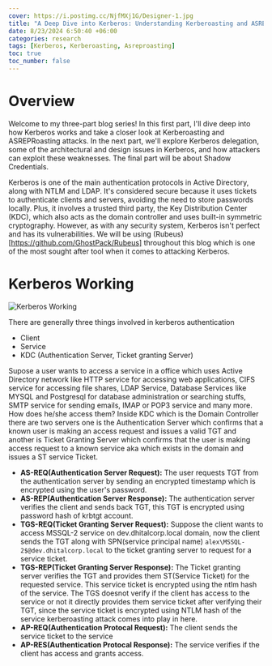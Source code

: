 ```yaml
---
cover: https://i.postimg.cc/NjfMXj1G/Designer-1.jpg
title: "A Deep Dive into Kerberos: Understanding Kerberoasting and ASREPRoasting Attacks."
date: 8/23/2024 6:50:40 +06:00
categories: research
tags: [Kerberos, Kerberoasting, Asreproasting]
toc: true
toc_number: false
---
```

# Overview

Welcome to my three-part blog series! In this first part, I'll dive deep into how Kerberos works and take a closer look at Kerberoasting and ASREPRoasting attacks. In the next part, we'll explore Kerberos delegation, some of the architectural and design issues in Kerberos, and how attackers can exploit these weaknesses. The final part will be about Shadow Credentials.

Kerberos is one of the main authentication protocols in Active Directory, along with NTLM and LDAP. It's considered secure because it uses tickets to authenticate clients and servers, avoiding the need to store passwords locally. Plus, it involves a trusted third party, the Key Distribution Center (KDC), which also acts as the domain controller and uses built-in symmetric cryptography. However, as with any security system, Kerberos isn't perfect and has its vulnerabilities. We will be using (Rubeus)[https://github.com/GhostPack/Rubeus] throughout this blog which is one of the most sought after tool when it comes to attacking Kerberos.

# Kerberos Working

![Kerberos Working](https://i.postimg.cc/YqdDpdRn/Untitled-Diagram-drawio.png)

There are generally three things involved in kerberos authentication
- Client
- Service 
- KDC (Authentication Server, Ticket granting Server)

Supose a user wants to access a service in a office which uses Active Directory network like HTTP service for accessing web applications, CIFS service for accessing file shares, LDAP Service, Database Services like MYSQL and Postgresql for database administration or searching stuffs, SMTP service for sending emails, IMAP or POP3 service and many more. How does he/she access them? Inside KDC which is the Domain Controller there are two servers one is the Authentication Server which confirms that a known user is making an access request and issues a valid TGT and another is Ticket Granting Server which confirms that the user is making access request to a known service aka which exists in the domain and issues a ST service Ticket.

- **AS-REQ(Authentication Server Request):** The user requests TGT from the authentication server by sending an encrypted timestamp which is encrypted using the user's password.
- **AS-REP(Authentication Server Response):** The authentication server verifies the client and sends back TGT, this TGT is encrypted using password hash of krbtgt account. 
- **TGS-REQ(Ticket Granting Server Request):** Suppose the client wants to access MSSQL-2 service on dev.dhitalcorp.local domain, now the client sends the TGT along with SPN(service principal name) `alex\MSSQL-2$@dev.dhitalcorp.local` to the ticket granting server to request for a service ticket.
- **TGS-REP(Ticket Granting Server Response):** The Ticket granting server verifies the TGT and provides them ST(Service Ticket) for the requested service. This service ticket is encrypted using the ntlm hash of the service. The TGS doesnot verify if the client has access to the service or not it directly provides them service ticket after verifying their TGT, since the service ticket is encrypted using NTLM hash of the service kerberoasting attack comes into play in here.
- **AP-REQ(Authentication Protocal Request):** The client sends the service ticket to the service 
- **AP-RES(Authentication Protocal Response):** The service verifies if the client has access and grants access.
